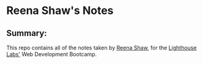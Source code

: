 # Reena Shaw's Notes

## Summary:
This repo contains all of the notes taken by [Reena Shaw](https://github.com/shawds), for the [Lighthouse Labs'](https://www.lighthouselabs.ca/) Web Development Bootcamp.

